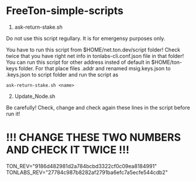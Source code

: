 # FreeTon-simple-scripts

1. ask-return-stake.sh

Do not use this script regullary. It is for emergensy purposes only.

You have to run this script from $HOME/net.ton.dev/script folder!
Check twice that you have right net info in tonlabs-cli.conf.json file in that folder!
You can run this script for other address insted of default in $HOME/ton-keys folder. For that place files <name>.addr and renamed msig.keys.json to <name>.keys.json to script folder and run the script as 

`ask-return-stake.sh <name> `

2. Update_Node.sh

Be carefully! Check, change and check again these lines in the script before run it!
# !!! CHANGE THESE TWO NUMBERS AND CHECK IT TWICE !!!
TON_REV="9186d482981d2a784bcbd3322cf0c09ea8184991"
TONLABS_REV="27784c987b8282af2791ba6efc7a5ecfe544cdb2"

